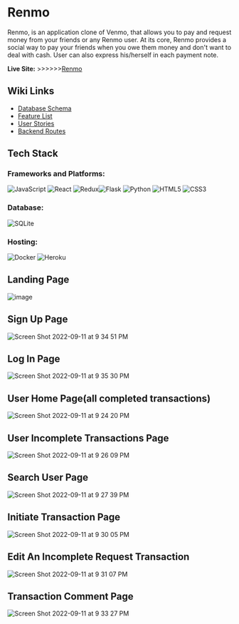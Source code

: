 # Renmo

Renmo, is an application clone of Venmo, that allows you to pay and request money from your friends or any Renmo user. At its core, Renmo provides a social way to pay your friends when you owe them money and don't want to deal with cash. User can also express his/herself in each payment note.

**Live Site:** >>>>>>[Renmo](https://renmo-app.herokuapp.com/)

## Wiki Links
- [Database Schema](https://github.com/reneeluo7/Renmo/wiki/Database-Schema)
- [Feature List](https://github.com/reneeluo7/Renmo/wiki/Features-List)
- [User Stories](https://github.com/reneeluo7/Renmo/wiki/User-Stories)
- [Backend Routes](https://github.com/reneeluo7/Renmo/wiki/Backend-Route)

## Tech Stack

### Frameworks and Platforms:

![JavaScript](https://img.shields.io/badge/javascript-%23323330.svg?style=for-the-badge&logo=javascript&logoColor=%23F7DF1E) ![React](https://img.shields.io/badge/react-%2320232a.svg?style=for-the-badge&logo=react&logoColor=%2361DAFB) ![Redux](https://img.shields.io/badge/redux-%23593d88.svg?style=for-the-badge&logo=redux&logoColor=white)![Flask](https://img.shields.io/badge/flask-%23000.svg?style=for-the-badge&logo=flask&logoColor=white) ![Python](https://img.shields.io/badge/python-3670A0?style=for-the-badge&logo=python&logoColor=ffdd54)
 ![HTML5](https://img.shields.io/badge/html5-%23E34F26.svg?style=for-the-badge&logo=html5&logoColor=white) ![CSS3](https://img.shields.io/badge/css3-%231572B6.svg?style=for-the-badge&logo=css3&logoColor=white)

### Database:

![SQLite](https://img.shields.io/badge/sqlite-%2307405e.svg?style=for-the-badge&logo=sqlite&logoColor=white)

### Hosting:

![Docker](https://img.shields.io/badge/docker-%230db7ed.svg?style=for-the-badge&logo=docker&logoColor=white)
![Heroku](https://img.shields.io/badge/heroku-%23430098.svg?style=for-the-badge&logo=heroku&logoColor=white)

## Landing Page
![image](https://user-images.githubusercontent.com/103155560/189573626-26e3303c-5f3c-4c79-ae3b-7e269b902392.png)

## Sign Up Page
![Screen Shot 2022-09-11 at 9 34 51 PM](https://user-images.githubusercontent.com/103155560/189574703-5739156d-7ca3-483f-a225-e7d78dd25675.png)

## Log In Page
![Screen Shot 2022-09-11 at 9 35 30 PM](https://user-images.githubusercontent.com/103155560/189574762-2440221d-1d40-4e96-a5e2-322b5e587b88.png)

## User Home Page(all completed transactions)
![Screen Shot 2022-09-11 at 9 24 20 PM](https://user-images.githubusercontent.com/103155560/189573799-249b7614-cc34-4ef9-a0ea-3ce185608dfd.png)

## User Incomplete Transactions Page
![Screen Shot 2022-09-11 at 9 26 09 PM](https://user-images.githubusercontent.com/103155560/189573924-f7d47123-0572-4136-96f7-4b310a3e7a12.png)

## Search User Page
![Screen Shot 2022-09-11 at 9 27 39 PM](https://user-images.githubusercontent.com/103155560/189574086-5da9764b-51a8-4d44-9116-13999bab4114.png)

## Initiate Transaction Page
![Screen Shot 2022-09-11 at 9 30 05 PM](https://user-images.githubusercontent.com/103155560/189574440-5b662a38-1b15-4142-9354-c59cc25e269a.png)

## Edit An Incomplete Request Transaction
![Screen Shot 2022-09-11 at 9 31 07 PM](https://user-images.githubusercontent.com/103155560/189575139-063981b7-3598-4d02-a7c3-1f656c980d64.png)

## Transaction Comment Page
![Screen Shot 2022-09-11 at 9 33 27 PM](https://user-images.githubusercontent.com/103155560/189574564-0053cfb6-4b8b-47d4-99d6-5375fed8e220.png)













